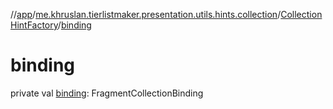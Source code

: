//[app](../../../index.md)/[me.khruslan.tierlistmaker.presentation.utils.hints.collection](../index.md)/[CollectionHintFactory](index.md)/[binding](binding.md)

# binding

private val [binding](binding.md): FragmentCollectionBinding
